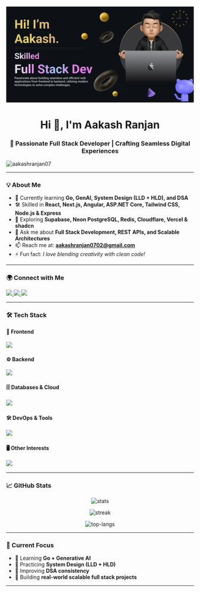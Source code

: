 ![MasterHead](https://github.com/AakashRanjan07/AakashRanjan07/blob/main/Make%20your%20README.png)

<h1 align="center">Hi 👋, I'm Aakash Ranjan</h1>
<h3 align="center">🚀 Passionate Full Stack Developer | Crafting Seamless Digital Experiences</h3>




<p align="left"> <img src="https://komarev.com/ghpvc/?username=aakashranjan07&label=Profile%20views&color=0e75b6&style=flat" alt="aakashranjan07" /> </p>

---

### 💡 About Me


- 🌱 Currently learning **Go, GenAI, System Design (LLD + HLD), and DSA**  
- 🛠 Skilled in **React, Next.js, Angular, ASP.NET Core, Tailwind CSS, Node.js & Express**  
- 🚀 Exploring **Supabase, Neon PostgreSQL, Redis, Cloudflare, Vercel & shadcn**  
- 💬 Ask me about **Full Stack Development, REST APIs, and Scalable Architectures**  
- 📫 Reach me at: **aakashranjan0702@gmail.com**  
- ⚡ Fun fact: *I love blending creativity with clean code!*  

---

### 🌍 Connect with Me  
<p align="left">
  <a href="https://linkedin.com/in/aakash-ranjan-319b83224" target="_blank">
    <img src="https://skillicons.dev/icons?i=linkedin" height="40" />
  </a>
  <a href="https://leetcode.com/aakashranjan07" target="_blank">
    <img src="https://cdn.iconscout.com/icon/free/png-256/free-leetcode-3521542-2944960.png" height="40" />
  </a>
  <a href="https://auth.geeksforgeeks.org/user/aakashranjan0702" target="_blank">
    <img src="https://upload.wikimedia.org/wikipedia/commons/4/43/GeeksforGeeks.svg" height="40" />
  </a>
</p>

---

### 🛠 Tech Stack

#### 🎨 Frontend  
<p align="left">
  <img src="https://skillicons.dev/icons?i=react,nextjs,angular,tailwind,typescript,js,html,css" />
</p>

#### ⚙️ Backend  
<p align="left">
  <img src="https://skillicons.dev/icons?i=nodejs,express,dotnet,python,java,go" />
</p>

#### 🗄️ Databases & Cloud  
<p align="left">
  <img src="https://skillicons.dev/icons?i=mongodb,postgres,mysql,redis,firebase,aws,neon" />
</p>

#### 🛠 DevOps & Tools  
<p align="left">
  <img src="https://skillicons.dev/icons?i=docker,git,github,postman,linux,vscode,vercel,cloudflare,figma" />
</p>

#### 🖥️ Other Interests  
<p align="left">
  <img src="https://skillicons.dev/icons?i=neovim,bash,zsh" />
</p>

---

### 📈 GitHub Stats
<p align="center">
  <img src="https://github-readme-stats.vercel.app/api?username=aakashranjan07&show_icons=true&theme=radical" alt="stats" />
</p>

<p align="center">
  <img src="https://github-readme-streak-stats.herokuapp.com/?user=aakashranjan07&theme=radical" alt="streak" />
</p>

<p align="center">
  <img src="https://github-readme-stats.vercel.app/api/top-langs?username=aakashranjan07&show_icons=true&locale=en&layout=compact&theme=radical" alt="top-langs" />
</p>

---

### 🚀 Current Focus  
- 📌 Learning **Go + Generative AI**  
- 📌 Practicing **System Design (LLD + HLD)**  
- 📌 Improving **DSA consistency**  
- 📌 Building **real-world scalable full stack projects**  

---
